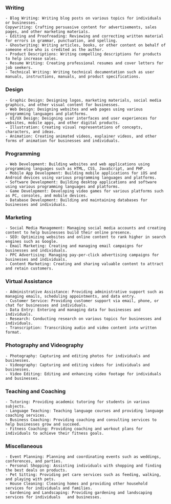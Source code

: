 
### Writing

    - Blog Writing: Writing blog posts on various topics for individuals or businesses.
    Copywriting: Crafting persuasive content for advertisements, sales pages, and other marketing materials.
    - Editing and Proofreading: Reviewing and correcting written material for errors in grammar, punctuation, and spelling.
    - Ghostwriting: Writing articles, books, or other content on behalf of someone else who is credited as the author.
    - Product Descriptions: Writing compelling descriptions for products to help increase sales.
    - Resume Writing: Creating professional resumes and cover letters for job seekers.
    - Technical Writing: Writing technical documentation such as user manuals, instructions, manuals, and product specifications.

### Design

    - Graphic Design: Designing logos, marketing materials, social media graphics, and other visual content for businesses.
    - Web Design: Designing websites and web pages using various programming languages and platforms.
    - UI/UX Design: Designing user interfaces and user experiences for websites, mobile apps, and other digital products.
    - Illustration: Creating visual representations of concepts, characters, and ideas.
    - Animation: Creating animated videos, explainer videos, and other forms of animation for businesses and individuals.

### Programming

    - Web Development: Building websites and web applications using programming languages such as HTML, CSS, JavaScript, and PHP.
    - Mobile App Development: Building mobile applications for iOS and Android devices using various programming languages and platforms.
    - Software Development: Building desktop applications and software using various programming languages and platforms.
    - Game Development: Developing video games for various platforms such as PC, consoles, and mobile devices.
    - Database Development: Building and maintaining databases for businesses and individuals.

###  Marketing

    - Social Media Management: Managing social media accounts and creating content to help businesses build their online presence.
    - SEO: Optimizing websites and online content to rank higher in search engines such as Google.
    - Email Marketing: Creating and managing email campaigns for businesses and individuals.
    - PPC Advertising: Managing pay-per-click advertising campaigns for businesses and individuals.
    - Content Marketing: Creating and sharing valuable content to attract and retain customers.

### Virtual Assistance

    - Administrative Assistance: Providing administrative support such as managing emails, scheduling appointments, and data entry.
    - Customer Service: Providing customer support via email, phone, or chat for businesses and individuals.
    - Data Entry: Entering and managing data for businesses and individuals.
    - Research: Conducting research on various topics for businesses and individuals.
    - Transcription: Transcribing audio and video content into written format.

### Photography and Videography

    - Photography: Capturing and editing photos for individuals and businesses.
    - Videography: Capturing and editing videos for individuals and businesses.
    - Video Editing: Editing and enhancing video footage for individuals and businesses.

### Teaching and Coaching

    - Tutoring: Providing academic tutoring for students in various subjects.
    - Language Teaching: Teaching language courses and providing language coaching services.
    - Business Coaching: Providing coaching and consulting services to help businesses grow and succeed.
    - Fitness Coaching: Providing coaching and workout plans for individuals to achieve their fitness goals.

### Miscellaneous

    - Event Planning: Planning and coordinating events such as weddings, conferences, and parties.
    - Personal Shopping: Assisting individuals with shopping and finding the best deals on products.
    - Pet Sitting: Providing pet care services such as feeding, walking, and playing with pets.
    - House Cleaning: Cleaning homes and providing other household services for individuals and families.
    - Gardening and Landscaping: Providing gardening and landscaping services for individuals   and businesses.
